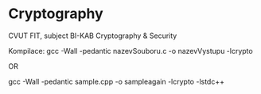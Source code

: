 # Cryptography

CVUT FIT, subject BI-KAB
Cryptography & Security


Kompilace:
gcc -Wall -pedantic nazevSouboru.c -o nazevVystupu -lcrypto

OR

gcc -Wall -pedantic sample.cpp -o sampleagain -lcrypto -lstdc++

